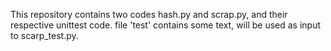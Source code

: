 This repository contains two codes hash.py and scrap.py, and their respective unittest code. file 'test' contains some text, will be used as input to scarp_test.py.
